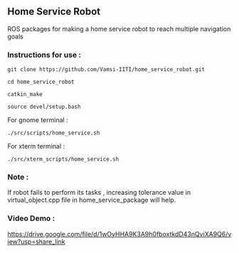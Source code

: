 ## Home Service Robot
ROS packages for making a home service robot to reach multiple navigation goals

### Instructions for use :

```
git clone https://github.com/Vamsi-IITI/home_service_robot.git
```
```
cd home_service_robot
```
```
catkin_make
```
```
source devel/setup.bash
```

For gnome terminal :
```
./src/scripts/home_service.sh
```
For xterm terminal :
```
./src/xterm_scripts/home_service.sh
```

### Note :
If robot fails to perform its tasks , increasing tolerance value in virtual_object.cpp file in home_service_package will help.

### Video Demo :
https://drive.google.com/file/d/1wOyHHA9K3A9h0fboxtkdD43nQviXA9Q6/view?usp=share_link
